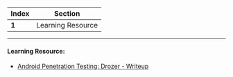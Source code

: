 Index | Section
---   | ---
**1** | Learning Resource

---

#### Learning Resource:

* [Android Penetration Testing: Drozer - Writeup](https://www.hackingarticles.in/android-penetration-testing-drozer/)
